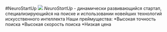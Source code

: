 #NeuroStartUp
![](http://netolgy-code.github.io/git-homrworks/introduction/assets/logo.png)
*NeuroStartUp* - динамически развивающийся стартап, специализирующийся на поиске и использовании новейших технологий искусственного интеллекта
Наши преймущества:
*Высокая точность поиска
*Высокая скорость поиска
*Низкая цена 